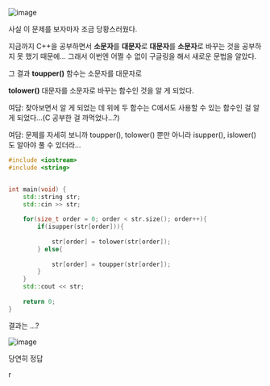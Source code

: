 ![image](https://github.com/Anjinhyoung/Cpp_Algorithm_Problem-Solving/assets/117788976/dc92bf6a-63be-4edc-9233-7cc8eac16fd5)

사실 이 문제를 보자마자 조금 당황스러웠다. 

지금까지 C++을 공부하면서 **소문자**를 **대문자**로
**대문자**를 **소문자**로 바꾸는 것을 공부하지 못 했기 때문에...
그래서 이번엔 어쩔 수 없이 구글링을 해서 새로운 문법을 알았다.

그 결과 **toupper()** 함수는 소문자를 대문자로

**tolower()** 대문자를 소문자로 바꾸는 함수인 것을 알 게 되었다.

여담: 찾아보면서 알 게 되었는 데 위에 두 함수는 C에서도 사용할 수 있는 함수인 걸 알 게 되었다...(C 공부한 걸 까먹었나...?)

여담: 문제를 자세히 보니까 toupper(), tolower() 뿐만 아니라 isupper(), islower()도 알아야 풀 수 있더라...

```C++
#include <iostream>
#include <string>


int main(void) {
    std::string str;
    std::cin >> str;
    
    for(size_t order = 0; order < str.size(); order++){
        if(isupper(str[order])){
            
            str[order] = tolower(str[order]);
        } else{
            
            str[order] = toupper(str[order]);
        }
    }
    std::cout << str;
        
    return 0;
}
```

결과는 ...?

![image](https://github.com/Anjinhyoung/Cpp_Algorithm_Problem-Solving/assets/117788976/e24b83c0-a4a0-4484-8e41-8fb7b4dff482)

당연히 정답

r
